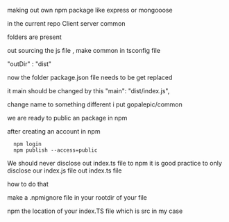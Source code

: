making out own npm package like express or mongooose 

in the current repo
Client
server 
common 

folders are present 


out sourcing the js file ,
make common in tsconfig file 

"outDir" : "dist"

now the folder package.json file needs to be get replaced 

it main should be  changed by this
 "main": "dist/index.js",


 change name to something different 
 i put 
 gopalepic/common


we are ready to public an package in npm

after creating an account in npm

      npm login 
      npm publish --access=public

      
We should never disclose out index.ts file to npm 
it is good practice to only disclose our index.js file out index.ts file 

how to do that 

make a .npmignore file in your rootdir of your file 

npm the location of your index.TS file which is src in my case 

